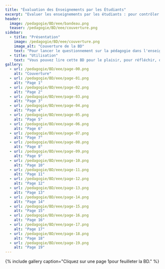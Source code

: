 ```yaml
---
title: "Évaluation des Enseignements par les Étudiants"
excerpt: "Evaluer les enseignements par les étudiants : pour contrôler ou accompagner ? "
header:
  image: /pedagogie/BD/eee/bandeau.png
  teaser: /pedagogie/BD/eee/couverture.png
sidebar:
  - title: "Présentation"
    image: /pedagogie/BD/eee/couverture.png
    image_alt: "Couverture de la BD"
    text: "Pour lancer le questionnement sur la pédagogie dans l'enseignement supérieur"
  - title: "Utilisation"
    text: "Vous pouvez lire cette BD pour le plaisir, pour réfléchir, dans des ateliers de formation, pour sensibiliser, ..."
gallery:
  - url: /pedagogie/BD/eee/page-00.png
    alt: "Couverture"
  - url: /pedagogie/BD/eee/page-01.png
    alt: "Page 1"
  - url: /pedagogie/BD/eee/page-02.png
    alt: "Page 2"
  - url: /pedagogie/BD/eee/page-03.png
    alt: "Page 3"
  - url: /pedagogie/BD/eee/page-04.png
    alt: "Page 4"
  - url: /pedagogie/BD/eee/page-05.png
    alt: "Page 5"
  - url: /pedagogie/BD/eee/page-06.png
    alt: "Page 6"
  - url: /pedagogie/BD/eee/page-07.png
    alt: "Page 7"
  - url: /pedagogie/BD/eee/page-08.png
    alt: "Page 8"
  - url: /pedagogie/BD/eee/page-09.png
    alt: "Page 9"
  - url: /pedagogie/BD/eee/page-10.png
    alt: "Page 10"
  - url: /pedagogie/BD/eee/page-11.png
    alt: "Page 11"
  - url: /pedagogie/BD/eee/page-12.png
    alt: "Page 12"
  - url: /pedagogie/BD/eee/page-13.png
    alt: "Page 13"
  - url: /pedagogie/BD/eee/page-14.png
    alt: "Page 14"
  - url: /pedagogie/BD/eee/page-15.png
    alt: "Page 15"
  - url: /pedagogie/BD/eee/page-16.png
    alt: "Page 16"
  - url: /pedagogie/BD/eee/page-17.png
    alt: "Page 17"
  - url: /pedagogie/BD/eee/page-18.png
    alt: "Page 18"
  - url: /pedagogie/BD/eee/page-19.png
    alt: "Page 19"
---
```


{% include gallery caption="Cliquez sur une page 1pour feuilleter la BD." %}


